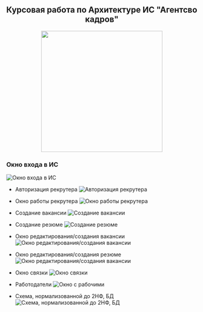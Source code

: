 <section align="center">
  <h1>Курсовая работа по Архитектуре ИС "Агентсво кадров"</h1>
  <img style="width:320px;"src="image\agenstvoKadrov.png"></img>
</section>

### Окно входа в ИС
![Окно входа в ИС](image/SignIn1.jpg)

* Авторизация рекрутера
![Авторизация рекрутера](image/SignIn.jpg)

* Окно работы рекрутера
![Окно работы рекрутера](image/Rec_form.jpg)

* Создание вакансии
![Создание вакансии](image/CreateVacansion.jpg)

* Создание резюме
![Создание резюме](image/CreateResume.jpg)

* Окно редактирования/создания вакансии
![Окно редактирования/создания вакансии](image/CreateEditVacansion.jpg)

* Окно редактирования/создания резюме
![Окно редактирования/создания вакансии](image/CreateEditResume.jpg)

* Окно связки
![Окно связки](image/Link.jpg)

* Работодатели
![Окно с рабочими](image/ListEmployer.jpg)

* Схема, нормализованной до 2НФ, БД
![Схема, нормализованной до 2НФ, БД](image/SchemaDB.jpg)

